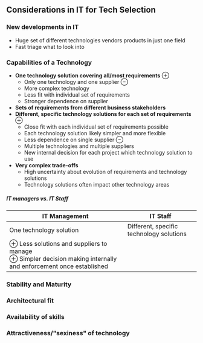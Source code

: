 ## Considerations in IT for Tech Selection
### New developments in IT
- Huge set of different technologies vendors products in just one field
- Fast triage what to look into
### Capabilities of a Technology
- **One technology solution covering all/most requirements**
	⊕ 
	- Only one technology and one supplier
	⊖
	- More complex technology
	- Less fit with individual set of requirements
	- Stronger dependence on supplier
- **Sets of requirements from different business stakeholders**
- **Different, specific technology solutions for each set of requirements**
	⊕
	- Close fit with each individual set of requirements possible
	- Each technology solution likely simpler and more flexible
	- Less dependence on single supplier
	⊖
	- Multiple technologies and multiple suppliers
	- New internal decision for each project which technology solution to use
- **Very complex trade-offs**
	- High uncertainty about evolution of requirements and technology solutions
	- Technology solutions often impact other technology areas

##### IT managers vs. IT Staff
| IT Management                                                                                                     | IT Staff                                 |
| ----------------------------------------------------------------------------------------------------------------- | ---------------------------------------- |
| One technology solution                                                                                           | Different, specific technology solutions |
| ⊕ Less solutions and suppliers to manage<br>⊕ Simpler decision making internally and enforcement once established |                                          |

### Stability and Maturity
### Architectural fit
### Availability of skills
### Attractiveness/"sexiness" of technology

